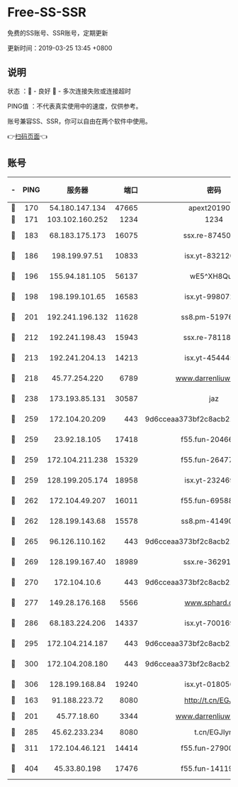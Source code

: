 # Free-SS-SSR

免费的SS账号、SSR账号，定期更新

更新时间：2019-03-25 13:45 +0800

## 说明

状态     ：🙂 - 良好 🙁 - 多次连接失败或连接超时

PING值   ：不代表真实使用中的速度，仅供参考。

账号兼容SS、SSR，你可以自由在两个软件中使用。

👉[扫码页面](https://liesauer.github.io/Free-SS-SSR/)👈

## 账号

|-|PING|服务器|端口|密码|加密方式|区域|
|:----:|:----:|:-----:|-----:|:----:|:----:|:----:|
|🙂|170|54.180.147.134|47665|apext2019001|chacha20|KR|
|🙂|171|103.102.160.252|1234|1234|rc4-md5|JP|
|🙂|183|68.183.175.173|16075|ssx.re-87450800|aes-256-cfb|US|
|🙂|186|198.199.97.51|10833|isx.yt-83212051|aes-256-cfb|US|
|🙂|196|155.94.181.105|56137|wE5^XH8Quw|aes-256-cfb|US|
|🙂|198|198.199.101.65|16583|isx.yt-99807237|aes-256-cfb|US|
|🙂|201|192.241.196.132|11628|ss8.pm-51976086|aes-256-cfb|US|
|🙂|212|192.241.198.43|15943|ssx.re-78118439|aes-256-cfb|US|
|🙂|213|192.241.204.13|14213|isx.yt-45444530|aes-256-cfb|US|
|🙂|218|45.77.254.220|6789|www.darrenliuwei.com|aes-256-cfb|SG|
|🙂|238|173.193.85.131|30587|jaz|aes-256-cfb|US|
|🙂|259|172.104.20.209|443|9d6cceaa373bf2c8acb22e60b6a58be6|aes-256-cfb|US|
|🙂|259|23.92.18.105|17418|f55.fun-20466360|aes-256-cfb|US|
|🙂|259|172.104.211.238|15329|f55.fun-26477830|aes-256-cfb|US|
|🙂|259|128.199.205.174|18958|isx.yt-23246938|aes-256-cfb|SG|
|🙂|262|172.104.49.207|16011|f55.fun-69588611|aes-256-cfb|SG|
|🙂|262|128.199.143.68|15578|ss8.pm-41490223|aes-256-cfb|SG|
|🙂|265|96.126.110.162|443|9d6cceaa373bf2c8acb22e60b6a58be6|aes-256-cfb|US|
|🙂|269|128.199.167.40|18989|ssx.re-36291667|aes-256-cfb|SG|
|🙂|270|172.104.10.6|443|9d6cceaa373bf2c8acb22e60b6a58be6|aes-256-cfb|US|
|🙂|277|149.28.176.168|5566|www.sphard.com|aes-256-cfb|AU|
|🙂|286|68.183.224.206|14337|isx.yt-70016969|aes-256-cfb|SG|
|🙂|295|172.104.214.187|443|9d6cceaa373bf2c8acb22e60b6a58be6|aes-256-cfb|US|
|🙂|300|172.104.208.180|443|9d6cceaa373bf2c8acb22e60b6a58be6|aes-256-cfb|US|
|🙂|306|128.199.168.84|19240|isx.yt-01805648|aes-256-cfb|SG|
|🙂|163|91.188.223.72|8080|http://t.cn/EGJIyrl|rc4-md5|RU|
|🙂|201|45.77.18.60|3344|www.darrenliuwei.com|aes-256-cfb|JP|
|🙂|285|45.62.233.234|8080|t.cn/EGJIyrl|rc4-md5|CA|
|🙂|311|172.104.46.121|14414|f55.fun-27900052|aes-256-cfb|SG|
|🙁|404|45.33.80.198|17476|f55.fun-14119354|aes-256-cfb|US|
